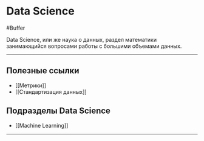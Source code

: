 # Data Science
#Buffer 

Data Science, или же наука о данных, раздел математики занимающийся вопросами работы с большими объемами данных. 

---
## Полезные ссылки
- [[Метрики]]
- [[Стандартизация данных]]

## Подразделы Data Science
* [[Machine Learning]]
---